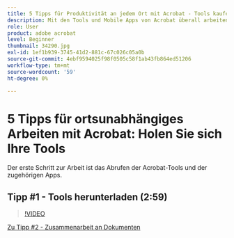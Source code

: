 ```yaml
---
title: 5 Tipps für Produktivität an jedem Ort mit Acrobat - Tools kaufen
description: Mit den Tools und Mobile Apps von Acrobat überall arbeiten.
role: User
product: adobe acrobat
level: Beginner
thumbnail: 34290.jpg
exl-id: 1ef1b939-3745-41d2-881c-67c026c05a0b
source-git-commit: 4ebf9594025f98f0505c58f1ab43fb864ed51206
workflow-type: tm+mt
source-wordcount: '59'
ht-degree: 0%

---
```


# 5 Tipps für ortsunabhängiges Arbeiten mit Acrobat: Holen Sie sich Ihre Tools

Der erste Schritt zur Arbeit ist das Abrufen der Acrobat-Tools und der zugehörigen Apps.

## Tipp #1 - Tools herunterladen (2:59)

>[!VIDEO](https://video.tv.adobe.com/v/34290?quality=12&learn=on&hidetitle=true)

[Zu Tipp #2 - Zusammenarbeit an Dokumenten](collaborate-on-documents.md)